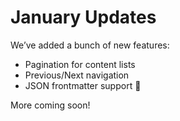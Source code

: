 <!--
{
  "title": "테스트3",
  "time": "2025-04-12T10:29:00.000Z",
  "description": "January Updates We’ve added a bunch of new features: Pagination for content lists Previous/Next navigation JSON frontmatter support 🎉 More coming soon!..."
}
-->

# January Updates

We’ve added a bunch of new features:

- Pagination for content lists
- Previous/Next navigation
- JSON frontmatter support 🎉

More coming soon!